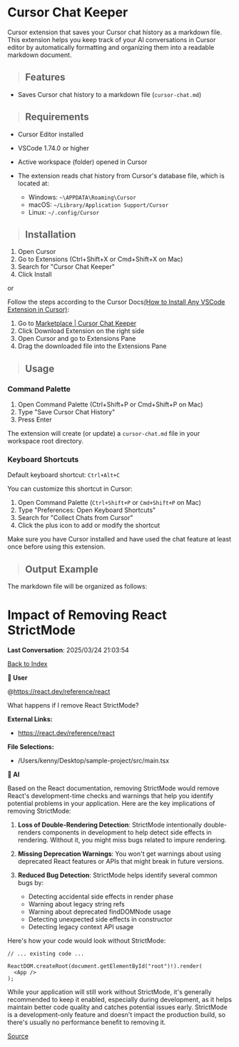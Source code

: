 # Cursor Chat Keeper

Cursor extension that saves your Cursor chat history as a markdown file. This extension helps you keep track of your AI conversations in Cursor editor by automatically formatting and organizing them into a readable markdown document.

> ## Features

- Saves Cursor chat history to a markdown file (`cursor-chat.md`)

> ## Requirements

- Cursor Editor installed
- VSCode 1.74.0 or higher
- Active workspace (folder) opened in Cursor
- The extension reads chat history from Cursor's database file, which is located at:

  - Windows: `~\APPDATA\Roaming\Cursor`
  - macOS: `~/Library/Application Support/Cursor`
  - Linux: `~/.config/Cursor`

> ## Installation

1. Open Cursor
2. Go to Extensions (Ctrl+Shift+X or Cmd+Shift+X on Mac)
3. Search for "Cursor Chat Keeper"
4. Click Install

or

Follow the steps according to the Cursor Docs[(How to Install Any VSCode Extension in Cursor)](https://www.cursor.com/how-to-install-extension):

1. Go to [Marketplace | Cursor Chat Keeper](https://marketplace.visualstudio.com/items?itemName=kennycha.cursor-chat-keeper)
2. Click Download Extension on the right side
3. Open Cursor and go to Extensions Pane
4. Drag the downloaded file into the Extensions Pane

> ## Usage

### Command Palette

1. Open Command Palette (Ctrl+Shift+P or Cmd+Shift+P on Mac)
2. Type "Save Cursor Chat History"
3. Press Enter

The extension will create (or update) a `cursor-chat.md` file in your workspace root directory.

### Keyboard Shortcuts

Default keyboard shortcut: `Ctrl+Alt+C`

You can customize this shortcut in Cursor:

1. Open Command Palette (`Ctrl+Shift+P` or `Cmd+Shift+P` on Mac)
2. Type "Preferences: Open Keyboard Shortcuts"
3. Search for "Collect Chats from Cursor"
4. Click the plus icon to add or modify the shortcut

Make sure you have Cursor installed and have used the chat feature at least once before using this extension.

> ## Output Example

The markdown file will be organized as follows:

# Impact of Removing React StrictMode

**Last Conversation**: 2025/03/24 21:03:54

[Back to Index](../index.md)

<!-- Bubble ID: 3d5a7752-fad2-4f96-8612-693b560ff193 -->

**👤 User**

@https://react.dev/reference/react

What happens if I remove React StrictMode?

**External Links:**

- https://react.dev/reference/react

**File Selections:**

- /Users/kenny/Desktop/sample-project/src/main.tsx

<!-- Bubble ID: de669b2c-90a1-4eac-9708-d5c1e76c1490 -->

**🤖 AI**

Based on the React documentation, removing StrictMode would remove React's development-time checks and warnings that help you identify potential problems in your application. Here are the key implications of removing StrictMode:

1. **Loss of Double-Rendering Detection**: StrictMode intentionally double-renders components in development to help detect side effects in rendering. Without it, you might miss bugs related to impure rendering.

2. **Missing Deprecation Warnings**: You won't get warnings about using deprecated React features or APIs that might break in future versions.

3. **Reduced Bug Detection**: StrictMode helps identify several common bugs by:
   - Detecting accidental side effects in render phase
   - Warning about legacy string refs
   - Warning about deprecated findDOMNode usage
   - Detecting unexpected side effects in constructor
   - Detecting legacy context API usage

Here's how your code would look without StrictMode:

```typescript:src/main.tsx
// ... existing code ...

ReactDOM.createRoot(document.getElementById("root")!).render(
  <App />
);
```

While your application will still work without StrictMode, it's generally recommended to keep it enabled, especially during development, as it helps maintain better code quality and catches potential issues early. StrictMode is a development-only feature and doesn't impact the production build, so there's usually no performance benefit to removing it.

[Source](https://react.dev/reference/react/StrictMode)
